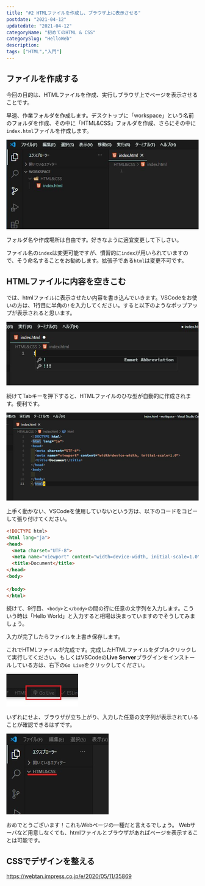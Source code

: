 ```yaml
---
title: "#2 HTMLファイルを作成し、ブラウザ上に表示させる"
postdate: "2021-04-12"
updatedate: "2021-04-12"
categoryName: "初めてのHTML & CSS"
categorySlug: "HelloWeb"
description: 
tags: ["HTML","入門"]
---
```


## ファイルを作成する

今回の目的は、HTMLファイルを作成、実行しブラウザ上でページを表示させることです。

早速、作業フォルダを作成します。デスクトップに「workspace」という名前のフォルダを作成、その中に「HTML&CSS」フォルダを作成、さらにその中に`index.html`ファイルを作成します。

![](./images/image01.JPG)

フォルダ名や作成場所は自由です。好きなように適宜変更して下しさい。

ファイル名の`index`は変更可能ですが、慣習的に`index`が用いられていますので、そう命名することをお勧めします。拡張子である`html`は変更不可です。

## HTMLファイルに内容を空きこむ

では、htmlファイルに表示させたい内容を書き込んでいきます。VSCodeをお使いの方は、1行目に半角の`!`を入力してください。すると以下のようなポップアップが表示されると思います。

![gjioarjp](./images/image02.JPG)

続けてTabキーを押下すると、HTMLファイルのひな型が自動的に作成されます。便利です。

![gajprjpa](./images/image03.JPG)

上手く動かない、VSCodeを使用していないという方は、以下のコードをコピーして張り付けてください。

```html
<!DOCTYPE html>
<html lang="ja">
<head>
  <meta charset="UTF-8">
  <meta name="viewport" content="width=device-width, initial-scale=1.0">
  <title>Document</title>
</head>
<body>
  
</body>
</html>
```

続けて、9行目、`<body>`と`</body>`の間の行に任意の文字列を入力します。こういう時は「Hello World」と入力すると相場は決まっていますのでそうしてみましょう。

入力が完了したらファイルを上書き保存します。

これでHTMLファイルが完成です。完成したHTMLファイルをダブルクリックして実行してください。もしくはVSCodeの**Live Server**プラグインをインストールしている方は、右下の`Go Live`をクリックしてください。

![](./images/image04.JPG)

いずれにせよ、ブラウザが立ち上がり、入力した任意の文字列が表示されていることが確認できるはずです。

![](./images/image05.JPG)

おめでとうございます！これもWebページの一種だと言えるでしょう。
Webサーバなど用意しなくても、htmlファイルとブラウザがあればページを表示することは可能です。

## CSSでデザインを整える

https://webtan.impress.co.jp/e/2020/05/11/35869